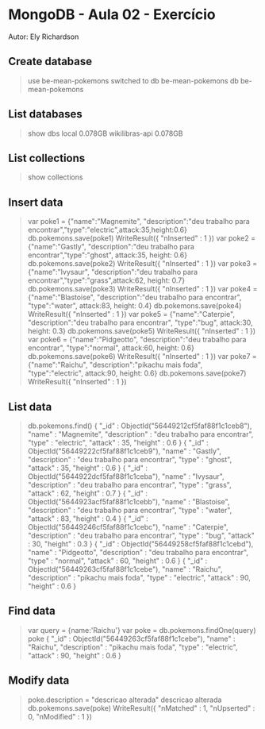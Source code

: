 # MongoDB - Aula 02 - Exercício
Autor: Ely Richardson 

## Create database

> use be-mean-pokemons
switched to db be-mean-pokemons
> db
be-mean-pokemons

## List databases

> show dbs
local           0.078GB
wikilibras-api  0.078GB

## List collections

> show collections
>

## Insert data

> var poke1 = {"name":"Magnemite", "description":"deu trabalho para encontrar","type":"electric",attack:35,height:0.6}
> db.pokemons.save(poke1)
WriteResult({ "nInserted" : 1 })
> var poke2 = {"name":"Gastly", "description":"deu trabalho para encontrar","type":"ghost", attack:35, height: 0.6}
> db.pokemons.save(poke2)
WriteResult({ "nInserted" : 1 })
> var poke3 = {"name":"Ivysaur", "description":"deu trabalho para encontrar","type":"grass",attack:62, height: 0.7}
> db.pokemons.save(poke3)
WriteResult({ "nInserted" : 1 })
> var poke4 = {"name":"Blastoise", "description":"deu trabalho para encontrar", "type":"water", attack:83, height: 0.4}
> db.pokemons.save(poke4)
WriteResult({ "nInserted" : 1 })
> var poke5 = {"name":"Caterpie", "description":"deu trabalho para encontrar", "type":"bug", attack:30, height: 0.3}
> db.pokemons.save(poke5)
WriteResult({ "nInserted" : 1 })
> var poke6 = {"name":"Pidgeotto", "description":"deu trabalho para encontrar", "type":"normal", attack:60, height: 0.6}
> db.pokemons.save(poke6)
WriteResult({ "nInserted" : 1 })
> var poke7 = {"name":"Raichu", "description":"pikachu mais foda", "type":"electric", attack:90, height: 0.6}
> db.pokemons.save(poke7)
WriteResult({ "nInserted" : 1 })

## List data

> db.pokemons.find()
{ "_id" : ObjectId("56449212cf5faf88f1c1ceb8"), "name" : "Magnemite", "description" : "deu trabalho para encontrar", "type" : "electric", "attack" : 35, "height" : 0.6 }
{ "_id" : ObjectId("56449222cf5faf88f1c1ceb9"), "name" : "Gastly", "description" : "deu trabalho para encontrar", "type" : "ghost", "attack" : 35, "height" : 0.6 }
{ "_id" : ObjectId("5644922dcf5faf88f1c1ceba"), "name" : "Ivysaur", "description" : "deu trabalho para encontrar", "type" : "grass", "attack" : 62, "height" : 0.7 }
{ "_id" : ObjectId("5644923acf5faf88f1c1cebb"), "name" : "Blastoise", "description" : "deu trabalho para encontrar", "type" : "water", "attack" : 83, "height" : 0.4 }
{ "_id" : ObjectId("56449246cf5faf88f1c1cebc"), "name" : "Caterpie", "description" : "deu trabalho para encontrar", "type" : "bug", "attack" : 30, "height" : 0.3 }
{ "_id" : ObjectId("56449258cf5faf88f1c1cebd"), "name" : "Pidgeotto", "description" : "deu trabalho para encontrar", "type" : "normal", "attack" : 60, "height" : 0.6 }
{ "_id" : ObjectId("56449263cf5faf88f1c1cebe"), "name" : "Raichu", "description" : "pikachu mais foda", "type" : "electric", "attack" : 90, "height" : 0.6 }

## Find data

> var query = {name:'Raichu'}
> var poke = db.pokemons.findOne(query)
> poke
{
	"_id" : ObjectId("56449263cf5faf88f1c1cebe"),
	"name" : "Raichu",
	"description" : "pikachu mais foda",
	"type" : "electric",
	"attack" : 90,
	"height" : 0.6
}

## Modify data

> poke.description = "descricao alterada"
descricao alterada
> db.pokemons.save(poke)
WriteResult({ "nMatched" : 1, "nUpserted" : 0, "nModified" : 1 })

